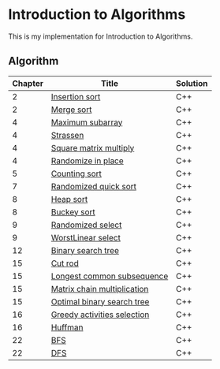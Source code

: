 Introduction to Algorithms
========
This is my implementation for Introduction to Algorithms.
    
## Algorithm
    
|  Chapter  |     Title     |  Solution  |
|-----------|---------------|------------|
|2  | [Insertion sort](https://github.com/linxdcn/Introduction-To-Algorithms-Third-Edition/tree/master/Introduction-To-Algorithms/InsersionSort) | C++ |
|2  | [Merge sort](https://github.com/linxdcn/Introduction-To-Algorithms-Third-Edition/tree/master/Introduction-To-Algorithms/MergeSort) | C++ |
|4  | [Maximum subarray](https://github.com/linxdcn/Introduction-To-Algorithms-Third-Edition/tree/master/Introduction-To-Algorithms/MaximumSubarray) | C++ |
|4  | [Strassen](https://github.com/linxdcn/Introduction-To-Algorithms-Third-Edition/tree/master/Introduction-To-Algorithms/Strassen) | C++ |
|4  | [Square matrix multiply](https://github.com/linxdcn/Introduction-To-Algorithms-Third-Edition/tree/master/Introduction-To-Algorithms/SquareMatrixMultiply) | C++ |
|4  | [Randomize in place](https://github.com/linxdcn/Introduction-To-Algorithms-Third-Edition/tree/master/Introduction-To-Algorithms/RandomizeInPlace) | C++ |
|5  | [Counting sort](https://github.com/linxdcn/Introduction-To-Algorithms-Third-Edition/tree/master/Introduction-To-Algorithms/CountingSort) | C++ |
|7  | [Randomized quick sort](https://github.com/linxdcn/Introduction-To-Algorithms-Third-Edition/tree/master/Introduction-To-Algorithms/RandomizedQuickSort) | C++ |
|8  | [Heap sort](https://github.com/linxdcn/Introduction-To-Algorithms-Third-Edition/tree/master/Introduction-To-Algorithms/HeapSort) | C++ |
|8  | [Buckey sort](https://github.com/linxdcn/Introduction-To-Algorithms-Third-Edition/tree/master/Introduction-To-Algorithms/BuckeySort) | C++ |
|9  | [Randomized select](https://github.com/linxdcn/Introduction-To-Algorithms-Third-Edition/tree/master/Introduction-To-Algorithms/RandomizedSelect) | C++ |
|9  | [WorstLinear select](https://github.com/linxdcn/Introduction-To-Algorithms-Third-Edition/tree/master/Introduction-To-Algorithms/WorstLinearSelect) | C++ |
|12  | [Binary search tree](https://github.com/linxdcn/Introduction-To-Algorithms-Third-Edition/tree/master/Introduction-To-Algorithms/BinarySearchTree) | C++ |
|15  | [Cut rod](https://github.com/linxdcn/Introduction-To-Algorithms-Third-Edition/tree/master/Introduction-To-Algorithms/CutRod) | C++ |
|15  | [Longest common subsequence](https://github.com/linxdcn/Introduction-To-Algorithms-Third-Edition/tree/master/Introduction-To-Algorithms/LCS) | C++ |
|15  | [Matrix chain multiplication](https://github.com/linxdcn/Introduction-To-Algorithms-Third-Edition/tree/master/Introduction-To-Algorithms/MatrixChainMultiplication) | C++ |
|15  | [Optimal binary search tree](https://github.com/linxdcn/Introduction-To-Algorithms-Third-Edition/tree/master/Introduction-To-Algorithms/OptimalBinarySearchTree) | C++ |
|16  | [Greedy activities selection](https://github.com/linxdcn/Introduction-To-Algorithms-Third-Edition/tree/master/Introduction-To-Algorithms/GreedyActivitySelection) | C++ |
|16  | [Huffman](https://github.com/linxdcn/Introduction-To-Algorithms-Third-Edition/tree/master/Introduction-To-Algorithms/Huffman) | C++ |
|22  | [BFS](https://github.com/linxdcn/Introduction-To-Algorithms-Third-Edition/tree/master/Introduction-To-Algorithms/BFS) | C++ |
|22  | [DFS](https://github.com/linxdcn/Introduction-To-Algorithms-Third-Edition/tree/master/Introduction-To-Algorithms/DFS) | C++ |